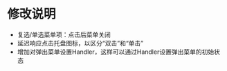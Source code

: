 修改说明
=========

* 复选/单选菜单项：点击后菜单关闭
* 延迟响应点击托盘图标，以区分“双击”和“单击”
* 增加对弹出菜单设置Handler，这样可以通过Handler设置弹出菜单的初始状态